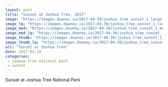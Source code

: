 ```yaml
---
layout: post
title: "Sunset at Joshua Tree, 2017"
image: "https://images.downey.io/2017-04-30/joshua_tree_sunset_1_large.jpg"
image_lq: "https://images.downey.io/2017-04-30/joshua_tree_sunset_1_large_lq.jpg"
image_med: "https://images.downey.io/2017-04-30/joshua_tree_sunset_1_medium.jpg"
image_med_lq: "https://images.downey.io/2017-04-30/joshua_tree_sunset_1_medium_lq.jpg"
image_thumb: "https://images.downey.io/2017-04-30/joshua_tree_sunset_1_thumb.jpg"
image_thumb_lq: "https://images.downey.io/2017-04-30/joshua_tree_sunset_1_thumb_lq.jpg"
alt: "Sunset at Joshua Tree"
date: 2017-02-19
categories:
 - joshua tree national park
 - sunset
---
```


Sunset at Joshua Tree National Park
